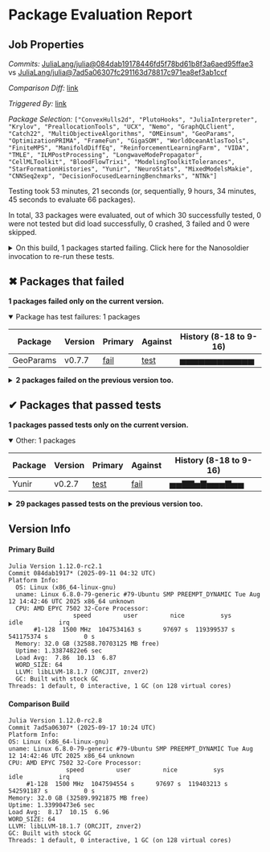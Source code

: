 # Package Evaluation Report

## Job Properties

*Commits:* [JuliaLang/julia@084dab19178446fd5f78bd61b8f3a6aed95ffae3](https://github.com/JuliaLang/julia/commit/084dab19178446fd5f78bd61b8f3a6aed95ffae3) vs [JuliaLang/julia@7ad5a06307fc291163d78817c971ea8ef3ab1ccf](https://github.com/JuliaLang/julia/commit/7ad5a06307fc291163d78817c971ea8ef3ab1ccf)

*Comparison Diff:* [link](https://github.com/JuliaLang/julia/compare/7ad5a06307fc291163d78817c971ea8ef3ab1ccf...084dab19178446fd5f78bd61b8f3a6aed95ffae3)

*Triggered By:* [link](https://github.com/JuliaLang/julia/pull/59532#issuecomment-3302357712)

*Package Selection:* `["ConvexHulls2d", "PlutoHooks", "JuliaInterpreter", "Krylov", "PreallocationTools", "UCX", "Nemo", "GraphQLClient", "Catch22", "MultiObjectiveAlgorithms", "OMEinsum", "GeoParams", "OptimizationPRIMA", "FrameFun", "GigaSOM", "WorldOceanAtlasTools", "FiniteMPS", "ManifoldDiffEq", "ReinforcementLearningFarm", "VIDA", "TMLE", "ILMPostProcessing", "LongwaveModePropagator", "CellMLToolkit", "BloodFlowTrixi", "ModelingToolkitTolerances", "StarFormationHistories", "Yunir", "NeuroStats", "MixedModelsMakie", "CNNSeq2exp", "DecisionFocusedLearningBenchmarks", "NTNk"]`

Testing took 53 minutes, 21 seconds (or, sequentially, 9 hours, 34 minutes, 45 seconds to evaluate 66 packages).

In total, 33 packages were evaluated, out of which 30 successfully tested, 0 were not tested but did load successfully, 0 crashed, 3 failed and 0 were skipped.


<details><summary>On this build, 1 packages started failing. Click here for the Nanosoldier invocation to re-run these tests.</summary>
<p>

```
@nanosoldier `runtests(["GeoParams"], vs = ":release-1.12")`
```

</p>
</details>


## ✖ Packages that failed

**1 packages failed only on the current version.**

<details open><summary>Package has test failures: 1 packages</summary>
<p>


| Package | Version | Primary | Against | History (8-18 to 9-16) |
| ------- | ------- | ------- | ------- | ------- |
| GeoParams | v0.7.7 | [fail](https://s3.amazonaws.com/julialang-reports/nanosoldier/pkgeval/by_hash/084dab1_vs_7ad5a06/GeoParams.primary.log) | [test](https://s3.amazonaws.com/julialang-reports/nanosoldier/pkgeval/by_hash/084dab1_vs_7ad5a06/GeoParams.against.log) | <span class="history">▅▅▅▅▅▅▅▅▅▅▅▅</span> |

</p>
</details>


<details><summary><strong>2 packages failed on the previous version too.</strong></summary>
<p>

<details open><summary>Package has test failures: 1 packages</summary>
<p>


| Package | History (8-18 to 9-16) |
| ------- | ------- |
| [FrameFun v0.5.8](https://s3.amazonaws.com/julialang-reports/nanosoldier/pkgeval/by_hash/084dab1_vs_7ad5a06/FrameFun.primary.log) | <span class="history">▅▅▅▅▅▅▅▅▅▅▅▅</span> |

</p>
</details>

<details open><summary>Package tests unexpectedly errored: 1 packages</summary>
<p>


| Package | History (8-18 to 9-16) |
| ------- | ------- |
| [JuliaInterpreter v0.10.5](https://s3.amazonaws.com/julialang-reports/nanosoldier/pkgeval/by_hash/084dab1_vs_7ad5a06/JuliaInterpreter.primary.log) | <span class="history">▅▅▅▅▅▅▅▅▅▅▅▅</span> |

</p>
</details>


</p>
</details>


## ✔ Packages that passed tests

**1 packages passed tests only on the current version.**

<details open><summary>Other: 1 packages</summary>
<p>


| Package | Version | Primary | Against | History (8-18 to 9-16) |
| ------- | ------- | ------- | ------- | ------- |
| Yunir | v0.2.7 | [test](https://s3.amazonaws.com/julialang-reports/nanosoldier/pkgeval/by_hash/084dab1_vs_7ad5a06/Yunir.primary.log) | [fail](https://s3.amazonaws.com/julialang-reports/nanosoldier/pkgeval/by_hash/084dab1_vs_7ad5a06/Yunir.against.log) | <span class="history">▅▅▇▇▅▇▅▅▅▇▅▅</span> |

</p>
</details>


<details><summary><strong>29 packages passed tests on the previous version too.</strong></summary>
<p>

<details open><summary>Other: 29 packages</summary>
<p>


| Package | History (8-18 to 9-16) |
| ------- | ------- |
| [PreallocationTools v0.4.34](https://s3.amazonaws.com/julialang-reports/nanosoldier/pkgeval/by_hash/084dab1_vs_7ad5a06/PreallocationTools.primary.log) | <span class="history">▅▅▅▅▅▅▅▅▅▇▇▇</span> |
| [Krylov v0.10.1](https://s3.amazonaws.com/julialang-reports/nanosoldier/pkgeval/by_hash/084dab1_vs_7ad5a06/Krylov.primary.log) | <span class="history">▅▅▅▅▅▅▅▅▅▅▅▅</span> |
| [Nemo v0.52.1](https://s3.amazonaws.com/julialang-reports/nanosoldier/pkgeval/by_hash/084dab1_vs_7ad5a06/Nemo.primary.log) | <span class="history">▇▇▇▇▇▇▇▇▅▅▇▇</span> |
| [OMEinsum v0.9.2](https://s3.amazonaws.com/julialang-reports/nanosoldier/pkgeval/by_hash/084dab1_vs_7ad5a06/OMEinsum.primary.log) | <span class="history">▅▅▅▅▅▅▅▅▇▇▅▅</span> |
| [Catch22 v0.7.0](https://s3.amazonaws.com/julialang-reports/nanosoldier/pkgeval/by_hash/084dab1_vs_7ad5a06/Catch22.primary.log) | <span class="history">▇▇▅▅▅▅▅▅▅▅▅▅</span> |
| [PlutoHooks v0.0.5](https://s3.amazonaws.com/julialang-reports/nanosoldier/pkgeval/by_hash/084dab1_vs_7ad5a06/PlutoHooks.primary.log) | <span class="history">▇▇▇▇▇▇▇▇▇▇▇▇</span> |
| [ManifoldDiffEq v0.2.3](https://s3.amazonaws.com/julialang-reports/nanosoldier/pkgeval/by_hash/084dab1_vs_7ad5a06/ManifoldDiffEq.primary.log) | <span class="history">▅▅▅▅▅▅▇▇▇▅▇▇</span> |
| [MultiObjectiveAlgorithms v1.7.0](https://s3.amazonaws.com/julialang-reports/nanosoldier/pkgeval/by_hash/084dab1_vs_7ad5a06/MultiObjectiveAlgorithms.primary.log) | <span class="history">▇▇▇▇▇▇▇▇▇▇▇▇</span> |
| [GraphQLClient v0.7.6](https://s3.amazonaws.com/julialang-reports/nanosoldier/pkgeval/by_hash/084dab1_vs_7ad5a06/GraphQLClient.primary.log) | <span class="history">▅▅▅▅▅▅▅▅▅▅▅▅</span> |
| [GigaSOM v0.7.0](https://s3.amazonaws.com/julialang-reports/nanosoldier/pkgeval/by_hash/084dab1_vs_7ad5a06/GigaSOM.primary.log) | <span class="history">▇▇▇▇▇▇▇▇▇▇▇▇</span> |
| [ReinforcementLearningFarm v0.0.3](https://s3.amazonaws.com/julialang-reports/nanosoldier/pkgeval/by_hash/084dab1_vs_7ad5a06/ReinforcementLearningFarm.primary.log) | <span class="history">▇▅▅▅▅▅▅▅▇▇▇▅</span> |
| [ConvexHulls2d v0.1.1](https://s3.amazonaws.com/julialang-reports/nanosoldier/pkgeval/by_hash/084dab1_vs_7ad5a06/ConvexHulls2d.primary.log) | <span class="history">▇▇▇▇▇▇▇▇▇▇▇▇</span> |
| [TMLE v0.20.2](https://s3.amazonaws.com/julialang-reports/nanosoldier/pkgeval/by_hash/084dab1_vs_7ad5a06/TMLE.primary.log) | <span class="history">▅▅▅▅▅▅▅▅▅▅▅▅</span> |
| [UCX v0.3.1](https://s3.amazonaws.com/julialang-reports/nanosoldier/pkgeval/by_hash/084dab1_vs_7ad5a06/UCX.primary.log) | <span class="history">▅▇▇▇▅▇▇▇▅▅▅▇</span> |
| [WorldOceanAtlasTools v0.6.3](https://s3.amazonaws.com/julialang-reports/nanosoldier/pkgeval/by_hash/084dab1_vs_7ad5a06/WorldOceanAtlasTools.primary.log) | <span class="history">▇▇▇▇▇▇▇▇▇▇▇▇</span> |
| [StarFormationHistories v1.1.0](https://s3.amazonaws.com/julialang-reports/nanosoldier/pkgeval/by_hash/084dab1_vs_7ad5a06/StarFormationHistories.primary.log) | <span class="history">▅▅▅▅▅▇▇▇▇▇▇▇</span> |
| [OptimizationPRIMA v0.3.0](https://s3.amazonaws.com/julialang-reports/nanosoldier/pkgeval/by_hash/084dab1_vs_7ad5a06/OptimizationPRIMA.primary.log) | <span class="history">▅▅▅▅▅▇▇▅▇▇▇▅</span> |
| [NeuroStats v0.2.5](https://s3.amazonaws.com/julialang-reports/nanosoldier/pkgeval/by_hash/084dab1_vs_7ad5a06/NeuroStats.primary.log) | <span class="history">▅▅▅▅▅▅▇▅▅▇▇▇</span> |
| [FiniteMPS v1.7.1](https://s3.amazonaws.com/julialang-reports/nanosoldier/pkgeval/by_hash/084dab1_vs_7ad5a06/FiniteMPS.primary.log) | <span class="history">▅▇▅▅▅▇▅▅▇▇▅▅</span> |
| [LongwaveModePropagator v0.4.1](https://s3.amazonaws.com/julialang-reports/nanosoldier/pkgeval/by_hash/084dab1_vs_7ad5a06/LongwaveModePropagator.primary.log) | <span class="history">▅▅▅▅▅▅▅▅▅▅▅▇</span> |
| [BloodFlowTrixi v0.1.6](https://s3.amazonaws.com/julialang-reports/nanosoldier/pkgeval/by_hash/084dab1_vs_7ad5a06/BloodFlowTrixi.primary.log) | <span class="history">▅▅▅▅▅▅▅▅▅▇▇▇</span> |
| [VIDA v0.13.3](https://s3.amazonaws.com/julialang-reports/nanosoldier/pkgeval/by_hash/084dab1_vs_7ad5a06/VIDA.primary.log) | <span class="history">▅▅▅▅▅▇▅▅▇▇▅▅</span> |
| [MixedModelsMakie v0.4.10](https://s3.amazonaws.com/julialang-reports/nanosoldier/pkgeval/by_hash/084dab1_vs_7ad5a06/MixedModelsMakie.primary.log) | <span class="history">▅▅▅▅▅▅▇▇▅▅▅▇</span> |
| [CellMLToolkit v2.15.0](https://s3.amazonaws.com/julialang-reports/nanosoldier/pkgeval/by_hash/084dab1_vs_7ad5a06/CellMLToolkit.primary.log) | <span class="history">▅▅▅▅▅▇▅▅▅▅▇▅</span> |
| [ModelingToolkitTolerances v0.7.0](https://s3.amazonaws.com/julialang-reports/nanosoldier/pkgeval/by_hash/084dab1_vs_7ad5a06/ModelingToolkitTolerances.primary.log) | <span class="history">▅▅▅▅▅▅▅▇▅▅▅▅</span> |
| [CNNSeq2exp v0.1.0](https://s3.amazonaws.com/julialang-reports/nanosoldier/pkgeval/by_hash/084dab1_vs_7ad5a06/CNNSeq2exp.primary.log) | <span class="history">▅▅▅▅▅▅▅▅▅▅▅▅</span> |
| [NTNk v1.0.0](https://s3.amazonaws.com/julialang-reports/nanosoldier/pkgeval/by_hash/084dab1_vs_7ad5a06/NTNk.primary.log) | <span class="history">▅▅▅▅▅▅▅▇▅▅▅▅</span> |
| [DecisionFocusedLearningBenchmarks v0.2.4](https://s3.amazonaws.com/julialang-reports/nanosoldier/pkgeval/by_hash/084dab1_vs_7ad5a06/DecisionFocusedLearningBenchmarks.primary.log) | <span class="history">▅▅▅▅▅▅▅▅▅▅▅▅</span> |
| [ILMPostProcessing v0.2.5](https://s3.amazonaws.com/julialang-reports/nanosoldier/pkgeval/by_hash/084dab1_vs_7ad5a06/ILMPostProcessing.primary.log) | <span class="history">▅▅▅▅▅▇▇▇▇▇▇▇</span> |

</p>
</details>


</p>
</details>


## Version Info

#### Primary Build

```
Julia Version 1.12.0-rc2.1
Commit 084dab1917* (2025-09-11 04:32 UTC)
Platform Info:
  OS: Linux (x86_64-linux-gnu)
  uname: Linux 6.8.0-79-generic #79-Ubuntu SMP PREEMPT_DYNAMIC Tue Aug 12 14:42:46 UTC 2025 x86_64 unknown
  CPU: AMD EPYC 7502 32-Core Processor: 
                  speed         user         nice          sys         idle          irq
       #1-128  1500 MHz  1047534163 s      97697 s  119399537 s  541175374 s          0 s
  Memory: 32.0 GB (32588.70703125 MB free)
  Uptime: 1.33874822e6 sec
  Load Avg:  7.86  10.13  6.87
  WORD_SIZE: 64
  LLVM: libLLVM-18.1.7 (ORCJIT, znver2)
  GC: Built with stock GC
Threads: 1 default, 0 interactive, 1 GC (on 128 virtual cores)

```

  #### Comparison Build

  ```
Julia Version 1.12.0-rc2.8
Commit 7ad5a06307* (2025-09-17 10:24 UTC)
Platform Info:
  OS: Linux (x86_64-linux-gnu)
  uname: Linux 6.8.0-79-generic #79-Ubuntu SMP PREEMPT_DYNAMIC Tue Aug 12 14:42:46 UTC 2025 x86_64 unknown
  CPU: AMD EPYC 7502 32-Core Processor: 
                  speed         user         nice          sys         idle          irq
       #1-128  1500 MHz  1047594554 s      97697 s  119403213 s  542591187 s          0 s
  Memory: 32.0 GB (32589.9921875 MB free)
  Uptime: 1.33990473e6 sec
  Load Avg:  8.17  10.15  6.96
  WORD_SIZE: 64
  LLVM: libLLVM-18.1.7 (ORCJIT, znver2)
  GC: Built with stock GC
Threads: 1 default, 0 interactive, 1 GC (on 128 virtual cores)

  ```
  <!-- Generated on 2025-09-17T16:50:56.896 -->
